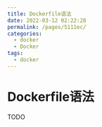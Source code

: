 ```yaml
---
title: Dockerfile语法
date: 2022-03-12 02:22:28
permalink: /pages/5111ec/
categories: 
  - docker
  - Docker
tags: 
  - docker
---
```

# Dockerfile语法

TODO